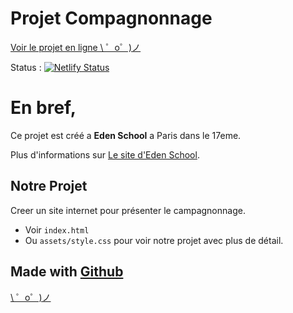 Projet Compagnonnage
=================

[Voir le projet en ligne \ ゜o゜)ノ](http://compagnonnage.tk/)


Status : [![Netlify Status](https://api.netlify.com/api/v1/badges/3f08cb46-42da-4301-9726-fa67f5e9d432/deploy-status)](https://app.netlify.com/sites/compagnonnage/deploys)

En bref,
=================

Ce projet est créé a **Eden School** a Paris dans le 17eme.

Plus d'informations sur [Le site d'Eden School](https://www.edenschool.fr/).


Notre Projet
------------

Creer un site internet pour présenter le campagnonnage.
- Voir `index.html`
- Ou `assets/style.css` pour voir notre projet avec plus de détail.

Made with [Github](https://github.com/)
-------------------

[\ ゜o゜)ノ](https://discordapp.com/api/webhooks/666308358105726988/VpgtQiGQ7DTX2agMxxMfWUnCLMAiz9HgfLYqqexA91cOr3iIIk43BEQufdoCd1-374yU/github)
